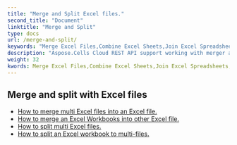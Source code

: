 ```yaml
---
title: "Merge and Split Excel files."
second_title: "Document"
linktitle: "Merge and Split"
type: docs
url: /merge-and-split/
keywords: "Merge Excel Files,Combine Excel Sheets,Join Excel Spreadsheets,Merge Multiple Excel Files,Split Excel File,Excel Sheet Separator,Excel Workbook Splitter"
description: "Aspose.Cells Cloud REST API support working with merger and splitter on an Excel file. SDK support kinds of development languages. They include Android, C#, Go, Java, NodeJS, Perl, PHP, Python, Ruby, and swift."
weight: 32
kwords: Merge Excel Files,Combine Excel Sheets,Join Excel Spreadsheets,Merge Multiple Excel Files,Split Excel File,Excel Sheet Separator,Excel Workbook Splitter
---
```


## Merge and split with Excel files

- [How to merge multi Excel files into an Excel file.](/cells/merge-multi-files-into-excel/)
- [How to merge an Excel Workbooks into other Excel file.](/cells/merge-an-excel-file-into-the-excel-file/)
- [How to split multi Excel files.](/cells/split-multi-excel-files/)
- [How to split an Excel workbook to multi-files.](/cells/split-an-excel-file-to-multi-files/)
